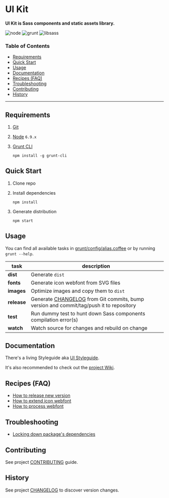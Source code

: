 [contributing]:  CONTRIBUTING.md
[changelog]:     CHANGELOG.md
[styleguide]:    https://app.netlify.com/



# UI Kit


__UI Kit is Sass components and static assets library.__

![node](http://img.shields.io/badge/node-6.9.x-7FC100.svg?style=flat-square)
![grunt](http://img.shields.io/badge/grunt-1.0.x-E38800.svg?style=flat-square)
![libsass](http://img.shields.io/badge/libsass-3.3.x-C44C8D.svg?style=flat-square)


### Table of Contents

* [Requirements](#requirements)
* [Quick Start](#quick-start)
* [Usage](#usage)
* [Documentation](#documentation)
* [Recipes (FAQ)](#recipes-faq)
* [Troubleshooting](#troubleshooting)
* [Contributing](#contributing)
* [History](#history)

------


## Requirements

1. [Git](http://git-scm.com/downloads)    
1. [Node](https://nodejs.org/en/download/) `6.9.x`    
1. [Grunt CLI](http://gruntjs.com/getting-started)  

    ```
    npm install -g grunt-cli
    ```


## Quick Start

1. Clone repo  
1. Install dependencies  

    ```
    npm install
    ```
1. Generate distribution  

    ```
    npm start
    ```


## Usage

You can find all available tasks in [grunt/config/alias.coffee](grunt/config/aliases.coffee) or by running `grunt --help`.

| task            | description                                                                                              |
| --------------- | -------------------------------------------------------------------------------------------------------- |
| __dist__        | Generate `dist`                                                                                          |
| __fonts__       | Generate icon webfont from SVG files                                                                     |
| __images__      | Optimize images and copy them to `dist`                                                                  |
| __release__     | Generate [CHANGELOG][changelog] from Git commits, bump version and commit/tag/push it to repository      |
| __test__        | Run dummy test to hunt down Sass components compilation error(s)                                         |
| __watch__       | Watch source for changes and rebuild on change                                                           |


## Documentation

There's a living Styleguide aka [UI Styleguide][styleguide].

It's also recommended to check out the [project Wiki](../../wiki).


## Recipes (FAQ)

* [How to release new version](../../wiki/how-to-release-new-version)
* [How to extend icon webfont](../../wiki/how-to-extend-icon-webfont)
* [How to process webfont](../../wiki/how-to-process-webfont)



## Troubleshooting

* [Locking down package's dependencies](../../wiki/locking-down-packages-dependencies)



## Contributing

See project [CONTRIBUTING][contributing] guide.



## History

See project [CHANGELOG][changelog] to discover version changes.
